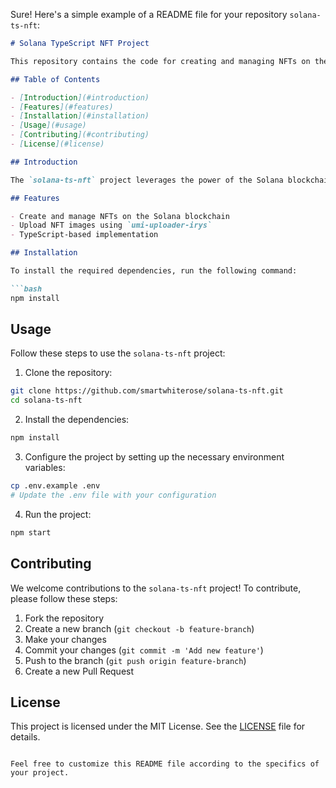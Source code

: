 Sure! Here's a simple example of a README file for your repository `solana-ts-nft`:

```markdown
# Solana TypeScript NFT Project

This repository contains the code for creating and managing NFTs on the Solana blockchain using TypeScript and Metaplex. The project is focused on the `umi-uploader-irys` tool for uploading NFT images.

## Table of Contents

- [Introduction](#introduction)
- [Features](#features)
- [Installation](#installation)
- [Usage](#usage)
- [Contributing](#contributing)
- [License](#license)

## Introduction

The `solana-ts-nft` project leverages the power of the Solana blockchain and Metaplex to create and manage NFTs. This project provides a TypeScript-based solution for interacting with the Solana blockchain and uploading NFT images using the `umi-uploader-irys`.

## Features

- Create and manage NFTs on the Solana blockchain
- Upload NFT images using `umi-uploader-irys`
- TypeScript-based implementation

## Installation

To install the required dependencies, run the following command:

```bash
npm install
```

## Usage

Follow these steps to use the `solana-ts-nft` project:

1. Clone the repository:

```bash
git clone https://github.com/smartwhiterose/solana-ts-nft.git
cd solana-ts-nft
```

2. Install the dependencies:

```bash
npm install
```

3. Configure the project by setting up the necessary environment variables:

```bash
cp .env.example .env
# Update the .env file with your configuration
```

4. Run the project:

```bash
npm start
```

## Contributing

We welcome contributions to the `solana-ts-nft` project! To contribute, please follow these steps:

1. Fork the repository
2. Create a new branch (`git checkout -b feature-branch`)
3. Make your changes
4. Commit your changes (`git commit -m 'Add new feature'`)
5. Push to the branch (`git push origin feature-branch`)
6. Create a new Pull Request

## License

This project is licensed under the MIT License. See the [LICENSE](LICENSE) file for details.
```

Feel free to customize this README file according to the specifics of your project.
